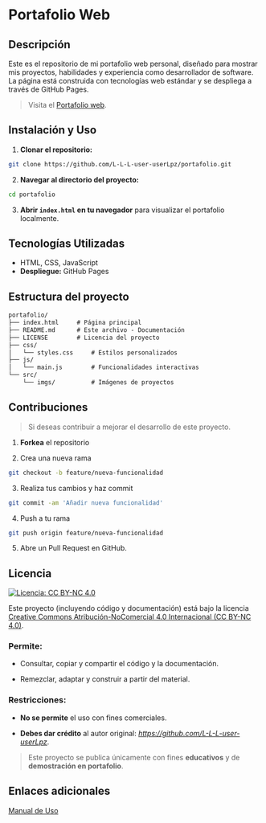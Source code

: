 # Portafolio Web

## Descripción

Este es el repositorio de mi portafolio web personal, diseñado para mostrar mis proyectos, habilidades y experiencia como desarrollador de software. La página está construida con tecnologías web estándar y se despliega a través de GitHub Pages.

> Visita el [Portafolio web](https://l-l-l-user-userlpz.github.io/portafolio/).



## Instalación y Uso

1. **Clonar el repositorio:**
```bash
git clone https://github.com/L-L-L-user-userLpz/portafolio.git
```

2. **Navegar al directorio del proyecto:**
```bash
cd portafolio
```

3. **Abrir `index.html` en tu navegador** para visualizar el portafolio localmente.



## Tecnologías Utilizadas

- HTML, CSS, JavaScript
- **Despliegue:** GitHub Pages



## Estructura del proyecto
```txt
portafolio/
├── index.html     # Página principal
├── README.md      # Este archivo - Documentación
├── LICENSE        # Licencia del proyecto
├── css/
│   └── styles.css     # Estilos personalizados
├── js/
│   └── main.js        # Funcionalidades interactivas
└── src/
    └── imgs/          # Imágenes de proyectos
```



## Contribuciones

> Si deseas contribuir a mejorar el desarrollo de este proyecto.

1. **Forkea** el repositorio

2. Crea una nueva rama

```bash
git checkout -b feature/nueva-funcionalidad
```

3. Realiza tus cambios y haz commit

```bash
git commit -am 'Añadir nueva funcionalidad'
```

4. Push a tu rama

```bash
git push origin feature/nueva-funcionalidad
```

5. Abre un Pull Request en GitHub.



## Licencia

[![Licencia: CC BY-NC 4.0](https://img.shields.io/badge/Licencia-CC%20BY--NC%204.0-lightgrey.svg)](https://creativecommons.org/licenses/by-nc/4.0/)

Este proyecto (incluyendo código y documentación) está bajo la licencia 
[Creative Commons Atribución-NoComercial 4.0 Internacional (CC BY-NC 4.0)](https://creativecommons.org/licenses/by-nc/4.0/).

### Permite:

- Consultar, copiar y compartir el código y la documentación.

- Remezclar, adaptar y construir a partir del material.  

### Restricciones:

- **No se permite** el uso con fines comerciales.

- **Debes dar crédito** al autor original: *https://github.com/L-L-L-user-userLpz*.  

> Este proyecto se publica únicamente con fines **educativos** y de **demostración en portafolio**.

## Enlaces adicionales

[Manual de Uso](Manual-de-Uso.md)
